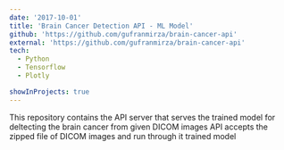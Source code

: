 ```yaml
---
date: '2017-10-01'
title: 'Brain Cancer Detection API - ML Model'
github: 'https://github.com/gufranmirza/brain-cancer-api'
external: 'https://github.com/gufranmirza/brain-cancer-api'
tech:
  - Python
  - Tensorflow
  - Plotly

showInProjects: true
---
```


This repository contains the API server that serves the trained model for deltecting the brain cancer from given DICOM images API accepts the zipped file of DICOM images and run through it trained model

